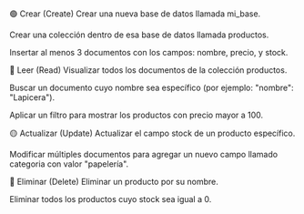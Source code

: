 🟢 Crear (Create)
Crear una nueva base de datos llamada mi_base.

Crear una colección dentro de esa base de datos llamada productos.

Insertar al menos 3 documentos con los campos: nombre, precio, y stock.

🔵 Leer (Read)
Visualizar todos los documentos de la colección productos.

Buscar un documento cuyo nombre sea específico (por ejemplo: "nombre": "Lapicera").

Aplicar un filtro para mostrar los productos con precio mayor a 100.

🟡 Actualizar (Update)
Actualizar el campo stock de un producto específico.

Modificar múltiples documentos para agregar un nuevo campo llamado categoria con valor "papelería".

🔴 Eliminar (Delete)
Eliminar un producto por su nombre.

Eliminar todos los productos cuyo stock sea igual a 0.